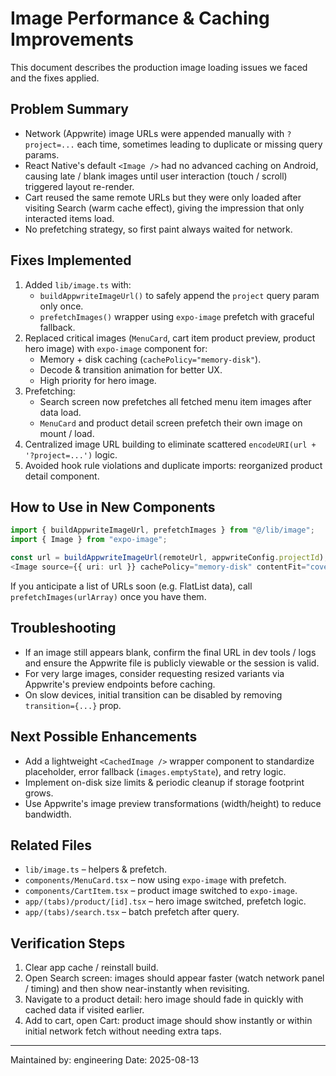 # Image Performance & Caching Improvements

This document describes the production image loading issues we faced and the fixes applied.

## Problem Summary

- Network (Appwrite) image URLs were appended manually with `?project=...` each time, sometimes leading to duplicate or missing query params.
- React Native's default `<Image />` had no advanced caching on Android, causing late / blank images until user interaction (touch / scroll) triggered layout re-render.
- Cart reused the same remote URLs but they were only loaded after visiting Search (warm cache effect), giving the impression that only interacted items load.
- No prefetching strategy, so first paint always waited for network.

## Fixes Implemented

1. Added `lib/image.ts` with:
   - `buildAppwriteImageUrl()` to safely append the `project` query param only once.
   - `prefetchImages()` wrapper using `expo-image` prefetch with graceful fallback.
2. Replaced critical images (`MenuCard`, cart item product preview, product hero image) with `expo-image` component for:
   - Memory + disk caching (`cachePolicy="memory-disk"`).
   - Decode & transition animation for better UX.
   - High priority for hero image.
3. Prefetching:
   - Search screen now prefetches all fetched menu item images after data load.
   - `MenuCard` and product detail screen prefetch their own image on mount / load.
4. Centralized image URL building to eliminate scattered `encodeURI(url + '?project=...')` logic.
5. Avoided hook rule violations and duplicate imports: reorganized product detail component.

## How to Use in New Components

```ts
import { buildAppwriteImageUrl, prefetchImages } from "@/lib/image";
import { Image } from "expo-image";

const url = buildAppwriteImageUrl(remoteUrl, appwriteConfig.projectId);
<Image source={{ uri: url }} cachePolicy="memory-disk" contentFit="cover" />;
```

If you anticipate a list of URLs soon (e.g. FlatList data), call `prefetchImages(urlArray)` once you have them.

## Troubleshooting

- If an image still appears blank, confirm the final URL in dev tools / logs and ensure the Appwrite file is publicly viewable or the session is valid.
- For very large images, consider requesting resized variants via Appwrite's preview endpoints before caching.
- On slow devices, initial transition can be disabled by removing `transition={...}` prop.

## Next Possible Enhancements

- Add a lightweight `<CachedImage />` wrapper component to standardize placeholder, error fallback (`images.emptyState`), and retry logic.
- Implement on-disk size limits & periodic cleanup if storage footprint grows.
- Use Appwrite's image preview transformations (width/height) to reduce bandwidth.

## Related Files

- `lib/image.ts` – helpers & prefetch.
- `components/MenuCard.tsx` – now using `expo-image` with prefetch.
- `components/CartItem.tsx` – product image switched to `expo-image`.
- `app/(tabs)/product/[id].tsx` – hero image switched, prefetch logic.
- `app/(tabs)/search.tsx` – batch prefetch after query.

## Verification Steps

1. Clear app cache / reinstall build.
2. Open Search screen: images should appear faster (watch network panel / timing) and then show near-instantly when revisiting.
3. Navigate to a product detail: hero image should fade in quickly with cached data if visited earlier.
4. Add to cart, open Cart: product image should show instantly or within initial network fetch without needing extra taps.

---

Maintained by: engineering
Date: 2025-08-13

